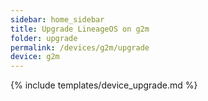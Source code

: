 ```yaml
---
sidebar: home_sidebar
title: Upgrade LineageOS on g2m
folder: upgrade
permalink: /devices/g2m/upgrade
device: g2m
---
```

{% include templates/device_upgrade.md %}
